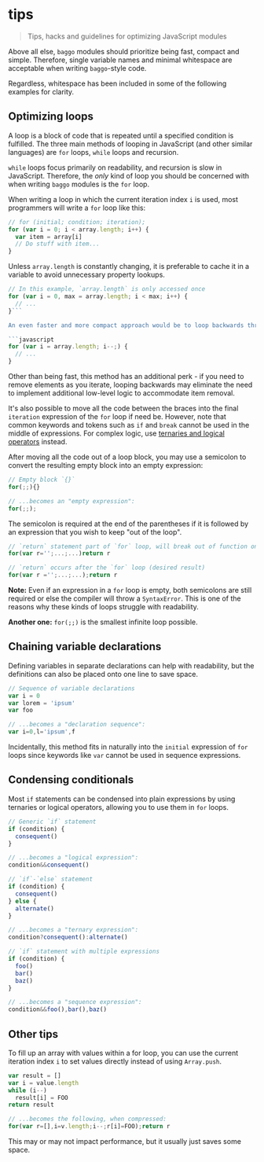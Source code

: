 # tips
> Tips, hacks and guidelines for optimizing JavaScript modules

Above all else, `baggo` modules should prioritize being fast, compact and simple. Therefore, single variable names and minimal whitespace are  acceptable when writing `baggo`-style code.

Regardless, whitespace has been included in some of the following examples for clarity.

## Optimizing loops
A loop is a block of code that is repeated until a specified condition is fulfilled. The three main methods of looping in JavaScript (and other similar languages) are `for` loops, `while` loops and recursion.

`while` loops focus primarily on readability, and recursion is slow in JavaScript. Therefore, the _only_ kind of loop you should be concerned with when writing `baggo` modules is the `for` loop.

When writing a loop in which the current iteration index `i` is used, most programmers will write a `for` loop like this:

```javascript
// for (initial; condition; iteration);
for (var i = 0; i < array.length; i++) {
  var item = array[i]
  // Do stuff with item...
}
```

Unless `array.length` is constantly changing, it is preferable to cache it in a variable to avoid unnecessary property lookups.

```javascript
// In this example, `array.length` is only accessed once
for (var i = 0, max = array.length; i < max; i++) {
  // ...
}```

An even faster and more compact approach would be to loop backwards through the array:

```javascript
for (var i = array.length; i--;) {
  // ...
}
```

Other than being fast, this method has an additional perk - if you need to remove elements as you iterate, looping backwards may eliminate the need to implement additional low-level logic to accommodate item removal.

It's also possible to move all the code between the braces into the final `iteration` expression of the `for` loop if need be. However, note that common keywords and tokens such as `if` and `break` cannot be used in the middle of expressions. For complex logic, use [ternaries and logical operators](#condensing-conditionals) instead.

After moving all the code out of a loop block, you may use a semicolon to convert the resulting empty block into an empty expression:

```javascript
// Empty block `{}`
for(;;){}

// ...becomes an "empty expression":
for(;;);
```

The semicolon is required at the end of the parentheses if it is followed by an expression that you wish to keep "out of the loop".

```javascript
// `return` statement part of `for` loop, will break out of function on first iteration
for(var r='';...;...)return r

// `return` occurs after the `for` loop (desired result)
for(var r ='';...;...);return r
```

**Note:** Even if an expression in a `for` loop is empty, both semicolons are still required or else the compiler will throw a `SyntaxError`. This is one of the reasons why these kinds of loops struggle with readability.

**Another one:** `for(;;)` is the smallest infinite loop possible.

## Chaining variable declarations
Defining variables in separate declarations can help with readability, but the definitions can also be placed onto one line to save space.

```javascript
// Sequence of variable declarations
var i = 0
var lorem = 'ipsum'
var foo

// ...becomes a "declaration sequence":
var i=0,l='ipsum',f
```

Incidentally, this method fits in naturally into the `initial` expression of `for` loops since keywords like `var` cannot be used in sequence expressions.

## Condensing conditionals
Most `if` statements can be condensed into plain expressions by using ternaries or logical operators, allowing you to use them in `for` loops.

```javascript
// Generic `if` statement
if (condition) {
  consequent()
}

// ...becomes a "logical expression":
condition&&consequent()
```

```javascript
// `if`-`else` statement
if (condition) {
  consequent()
} else {
  alternate()
}

// ...becomes a "ternary expression":
condition?consequent():alternate()
```

```javascript
// `if` statement with multiple expressions
if (condition) {
  foo()
  bar()
  baz()
}

// ...becomes a "sequence expression":
condition&&foo(),bar(),baz()
```

## Other tips

To fill up an array with values within a for loop, you can use the current iteration index `i` to set values directly instead of using `Array.push`.

```javascript
var result = []
var i = value.length
while (i--)
  result[i] = FOO
return result

// ...becomes the following, when compressed:
for(var r=[],i=v.length;i--;r[i]=FOO);return r
```

This may or may not impact performance, but it usually just saves some space.
